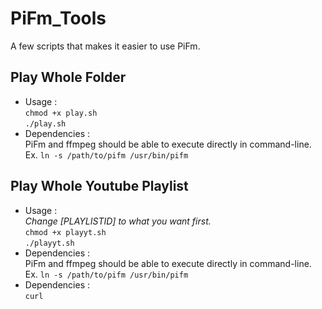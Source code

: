 # PiFm_Tools
A few scripts that makes it easier to use PiFm.
## Play Whole Folder
* Usage : <br>
`chmod +x play.sh` <br>
`./play.sh`
* Dependencies : <br> 
PiFm and ffmpeg should be able to execute directly in command-line. <br>
Ex. `ln -s /path/to/pifm /usr/bin/pifm` <br>

## Play Whole Youtube Playlist
* Usage : <br>
*Change [PLAYLISTID] to what you want first.* <br>
`chmod +x playyt.sh` <br>
`./playyt.sh`
* Dependencies : <br> 
PiFm and ffmpeg should be able to execute directly in command-line. <br>
Ex. `ln -s /path/to/pifm /usr/bin/pifm` <br>
* Dependencies : <br>
`curl` <br>

